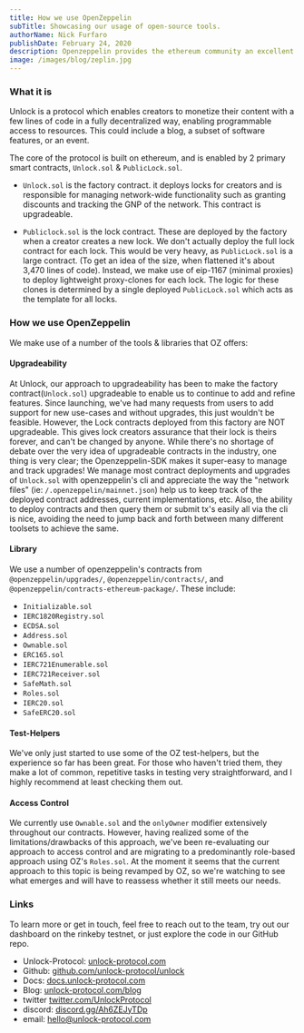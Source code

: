 ```yaml
---
title: How we use OpenZeppelin
subTitle: Showcasing our usage of open-source tools.
authorName: Nick Furfaro
publishDate: February 24, 2020
description: Openzeppelin provides the ethereum community an excellent assortment of reusable libraries and command-line tools. Here's how we use them at Unlock.
image: /images/blog/zeplin.jpg
---
```


### What it is

Unlock is a protocol which enables creators to monetize their content with a few lines of code in a fully decentralized way, enabling programmable access to resources. This could include a blog, a subset of software features, or an event.

The core of the protocol is built on ethereum, and is enabled by 2 primary smart contracts, `Unlock.sol` & `PublicLock.sol`.

- `Unlock.sol` is the factory contract. it deploys locks for creators and is responsible for managing network-wide functionality such as granting discounts and tracking the GNP of the network. This contract is upgradeable.

- `Publiclock.sol` is the lock contract. These are deployed by the factory when a creator creates a new lock. We don't actually deploy the full lock contract for each lock. This would be very heavy, as `PublicLock.sol` is a large contract. (To get an idea of the size, when flattened it's about 3,470 lines of code). Instead, we make use of eip-1167 (minimal proxies) to deploy lightweight proxy-clones for each lock. The logic for these clones is determined by a single deployed `PublicLock.sol` which acts as the template for all locks.

### How we use OpenZeppelin

We make use of a number of the tools & libraries that OZ offers:

#### Upgradeability

At Unlock, our approach to upgradeability has been to make the factory contract(`Unlock.sol`) upgradeable to enable us to continue to add and refine features. Since launching, we've had many requests from users to add support for new use-cases and without upgrades, this just wouldn't be feasible. However, the Lock contracts deployed from this factory are NOT upgradeable. This gives lock creators assurance that their lock is theirs forever, and can't be changed by anyone.
While there's no shortage of debate over the very idea of upgradeable contracts in the industry, one thing is very clear; the Openzeppelin-SDK makes it super-easy to manage and track upgrades! We manage most contract deployments and upgrades of `Unlock.sol` with openzeppelin's cli and appreciate the way the "network files" (ie: `/.openzeppelin/mainnet.json`) help us to keep track of the deployed contract addresses, current implementations, etc. Also, the ability to deploy contracts and then query them or submit tx's easily all via the cli is nice, avoiding the need to jump back and forth between many different toolsets to achieve the same.

#### Library

We use a number of openzeppelin's contracts from `@openzeppelin/upgrades/`, `@openzeppelin/contracts/`, and `@openzeppelin/contracts-ethereum-package/`. These include:

- `Initializable.sol`
- `IERC1820Registry.sol`
- `ECDSA.sol`
- `Address.sol`
- `Ownable.sol`
- `ERC165.sol`
- `IERC721Enumerable.sol`
- `IERC721Receiver.sol`
- `SafeMath.sol`
- `Roles.sol`
- `IERC20.sol`
- `SafeERC20.sol`

#### Test-Helpers

We've only just started to use some of the OZ test-helpers, but the experience so far has been great. For those who haven't tried them, they make a lot of common, repetitive tasks in testing very straightforward, and I highly recommend at least checking them out.

#### Access Control

We currently use `Ownable.sol` and the `onlyOwner` modifier extensively throughout our contracts. However, having realized some of the limitations/drawbacks of this approach, we've been re-evaluating our approach to access control and are migrating to a predominantly role-based approach using OZ's `Roles.sol`. At the moment it seems that the current approach to this topic is being revamped by OZ, so we're watching to see what emerges and will have to reassess whether it still meets our needs.

### Links

To learn more or get in touch, feel free to reach out to the team, try out our dashboard on the rinkeby testnet, or just explore the code in our GitHub repo.

- Unlock-Protocol: [unlock-protocol.com](https://unlock-protocol.com/)
- Github: [github.com/unlock-protocol/unlock](https://github.com/unlock-protocol/unlock)
- Docs: [docs.unlock-protocol.com](https://docs.unlock-protocol.com/)
- Blog: [unlock-protocol.com/blog](https://unlock-protocol.com/blog/)
- twitter [twitter.com/UnlockProtocol](https://twitter.com/UnlockProtocol)
- discord: [discord.gg/Ah6ZEJyTDp](https://discord.gg/Ah6ZEJyTDp)
- email: hello@unlock-protocol.com
